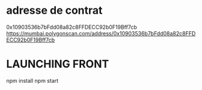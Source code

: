 # adresse de contrat
0x10903536b7bFdd08a82c8FFDECC92b0F19Bff7cb  
https://mumbai.polygonscan.com/address/0x10903536b7bFdd08a82c8FFDECC92b0F19Bff7cb

# LAUNCHING FRONT
npm install
npm start